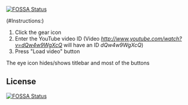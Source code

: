 [![FOSSA Status](https://app.fossa.io/api/projects/git%2Bgithub.com%2FAtulin%2FYouTube-Viewer.svg?type=shield)](https://app.fossa.io/projects/git%2Bgithub.com%2FAtulin%2FYouTube-Viewer?ref=badge_shield)

(#Instructions:)

1. Click the gear icon
2. Enter the YouTube video ID (Video _http://www.youtube.com/watch?v=dQw4w9WgXcQ_ will have an ID _dQw4w9WgXcQ_)
3. Press "Load video" button

The eye icon hides/shows titlebar and most of the buttons

## License
[![FOSSA Status](https://app.fossa.io/api/projects/git%2Bgithub.com%2FAtulin%2FYouTube-Viewer.svg?type=large)](https://app.fossa.io/projects/git%2Bgithub.com%2FAtulin%2FYouTube-Viewer?ref=badge_large)